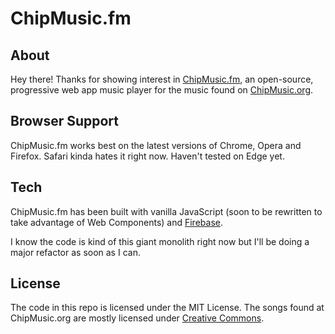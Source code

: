 # ChipMusic.fm

## About

Hey there! Thanks for showing interest in [ChipMusic.fm](https://chipmusic.fm), an open-source, progressive web app music player for the music found on [ChipMusic.org](http://chipmusic.org).

## Browser Support

ChipMusic.fm works best on the latest versions of Chrome, Opera and Firefox. Safari kinda hates it right now. Haven't tested on Edge yet.

## Tech

ChipMusic.fm has been built with vanilla JavaScript (soon to be rewritten to take advantage of Web Components) and [Firebase](https://firebase.google.com).

I know the code is kind of this giant monolith right now but I'll be doing a major refactor as soon as I can.

## License

The code in this repo is licensed under the MIT License. The songs found at ChipMusic.org are mostly licensed under [Creative Commons](https://creativecommons.org/).
